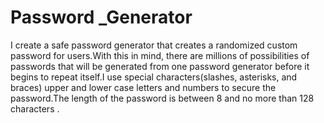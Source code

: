 # Password _Generator
 I create a  safe  password generator  that creates a randomized custom password for users.With this in mind, there are millions of possibilities of passwords that will be generated from one password generator before it begins to repeat itself.I use special characters(slashes, asterisks, and braces) upper and lower case letters and numbers to secure the password.The length of the password is between  8 and no more than 128 characters .
 

